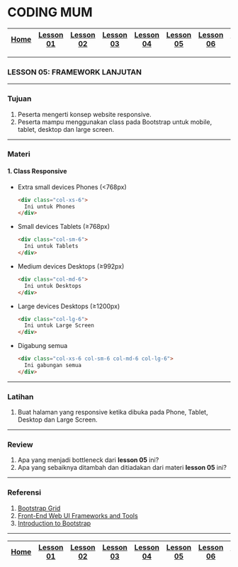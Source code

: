 # CODING MUM

| [Home][0] | [Lesson 01][1] | [Lesson 02][2] | [Lesson 03][3] | [Lesson 04][4] | [Lesson 05][5] | [Lesson 06][6] | [Lesson 07][7] | [Lesson 08][8] |
|:---------:|:--------------:|:--------------:|:--------------:|:--------------:|:--------------:|:--------------:|:----------------:|:--------------:|

---

### LESSON 05: FRAMEWORK LANJUTAN

---

### Tujuan
1. Peserta mengerti konsep website responsive.
2. Peserta mampu menggunakan class pada Bootstrap untuk mobile, tablet, desktop dan large screen.

---

### Materi

#### 1. Class Responsive
* Extra small devices Phones (<768px)
  ```html
  <div class="col-xs-6">
    Ini untuk Phones
  </div>
  ```
* Small devices Tablets (≥768px)
  ```html
  <div class="col-sm-6">
    Ini untuk Tablets
  </div>
  ```
* Medium devices Desktops (≥992px)
  ```html
  <div class="col-md-6">
    Ini untuk Desktops
  </div>
  ```
* Large devices Desktops (≥1200px)
  ```html
  <div class="col-lg-6">
    Ini untuk Large Screen
  </div>
  ```
* Digabung semua
  ```html
  <div class="col-xs-6 col-sm-6 col-md-6 col-lg-6">
    Ini gabungan semua
  </div>
  ```

---

### Latihan
1. Buat halaman yang responsive ketika dibuka pada Phone, Tablet, Desktop dan Large Screen.

---

### Review
1. Apa yang menjadi bottleneck dari **lesson 05** ini?
2. Apa yang sebaiknya ditambah dan ditiadakan dari materi **lesson 05** ini?

---

### Referensi
1. [Bootstrap Grid](http://getbootstrap.com/css/#grid "Bootstrap Grid")
2. [Front-End Web UI Frameworks and Tools](https://www.coursera.org/learn/web-frameworks "Front-End Web UI Frameworks and Tools")
2. [Introduction to Bootstrap](https://www.edx.org/course/introduction-bootstrap-tutorial-microsoft-dev203x-2 "Introduction to Bootstrap")

---

| [Home][0] | [Lesson 01][1] | [Lesson 02][2] | [Lesson 03][3] | [Lesson 04][4] | [Lesson 05][5] | [Lesson 06][6] | [Lesson 07][7] | [Lesson 08][8] |
|:---------:|:--------------:|:--------------:|:--------------:|:--------------:|:--------------:|:--------------:|:----------------:|:--------------:|

[0]: README.md "Home"
[1]: lesson-01.md "Pengenalan Website Development"
[2]: lesson-02.md "HTML dan CSS Dasar"
[3]: lesson-03.md "Struktur Website"
[4]: lesson-04.md "Intro Framework"
[5]: lesson-05.md "Framework Lanjutan"
[6]: lesson-06.md "Personal Project"
[7]: lesson-07.md "Domain, Hosting dan Git"
[8]: lesson-08.md "Presentasi"
